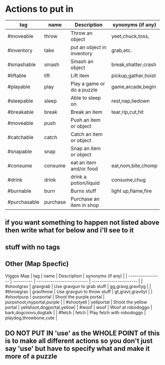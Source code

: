 # Actions to put in

| tag               | name       | Description                | synonyms (if any)         |
| ----------------- | ---------- | -------------------------- | -----------------------   |
| #moveable         | throw      | Throw an object            | yeet,chuck,toss,          |
| #inventory        | take       | put an object in inventory | grab,etc.                 |
| #smashable        | smash      | Smash an object            | break,shatter,crash       |
| #liftable         | lift       | Lift item                  | pickup,gather,hoist       |
| #playable         | play       | Play a game or do a puzzle | game,arcade,begin         |
| #sleepable        | sleep      | Able to sleep on           | rest,nap,liedown          |
| #breakable        | break      | Break an item              | tear,rip,cut,hit          |
| #moveable         | push       | Push an item or object     |                           |
| #catchable        | catch      | Catch an item or object    |                           |
| #snapable         | snap       | Snap an item or object     |                           |
| #consume          | consume    | eat an item and/or food    | eat,nom,bite,chomp        |
| #drink            | drink      | drink a potion/liquid      | consume,chug              |
| #burnable         | burn       | Burns stuff                | light up,flame,fire       |
| #purchasable      | purchase   | Purchase an item in shop   |                           |

## if you want something to happen not listed above then write what for below and i'll see to it

## stuff with no tags

## Other (Map Specfic)

Viggos Map
| tag               | name       | Description                | synonyms (if any)         |
| ----------------- | ---------- | -------------------------- | -----------------------   |
| #shootgrav        | gravgrab   | Use gravgun to grab stuff  | gg,gravg,gravityg         |
| #throwgrav        | gravthrow  | Use gravgun to throw stuff | gt,gravt,gravityt         |
| #shootpurp        | purportal  | Shoot the purple portal    | purpshoot,myportal,purple |
| #shootyell        | yellportal | Shoot the yellow portal    | yellshoot,dogportal,yellow|
| #woof             | woof       | Woof at robodoggo          | bark,dogconvo,dogtalk     |
| #fetch            | fetch      | Play fetch with robodoggo  | playdog,throwbone,cute    |

## **DO NOT PUT IN 'use'** as the WHOLE POINT of this is to make all different actions so you don't just say 'use' but have to specify what and make it more of a puzzle
